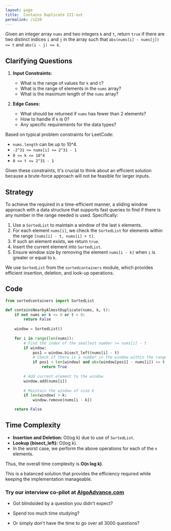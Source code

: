 ```yaml
---
layout: page
title:  Contains Duplicate III-out
permalink: /s220
---
```


Given an integer array `nums` and two integers `k` and `t`, return `true` if there are two distinct indices `i` and `j` in the array such that `abs(nums[i] - nums[j]) <= t` and `abs(i - j) <= k`.

## Clarifying Questions

1. **Input Constraints:**
   - What is the range of values for `k` and `t`? 
   - What is the range of elements in the `nums` array?
   - What is the maximum length of the `nums` array?

2. **Edge Cases:**
   - What should be returned if `nums` has fewer than 2 elements?
   - How to handle if `k` is 0? 
   - Any specific requirements for the data types?

Based on typical problem constraints for LeetCode:
- `nums.length` can be up to 10^4.
- `-2^31 <= nums[i] <= 2^31 - 1`
- `0 <= k <= 10^4`
- `0 <= t <= 2^31 - 1`

Given these constraints, it's crucial to think about an efficient solution because a brute-force approach will not be feasible for larger inputs.

## Strategy

To achieve the required in a time-efficient manner, a sliding window approach with a data structure that supports fast queries to find if there is any number in the range needed is used. Specifically:

1. Use a `SortedList` to maintain a window of the last `k` elements.
2. For each element `nums[i]`, we check the `SortedList` for elements within the range `[nums[i] - t, nums[i] + t]`.
3. If such an element exists, we return `true`.
4. Insert the current element into `SortedList`.
5. Ensure window size by removing the element `nums[i - k]` when `i` is greater or equal to `k`.

We use `SortedList` from the `sortedcontainers` module, which provides efficient insertion, deletion, and look-up operations.

## Code

```python
from sortedcontainers import SortedList

def containsNearbyAlmostDuplicate(nums, k, t):
    if not nums or k <= 0 or t < 0:
        return False
    
    window = SortedList()
    
    for i in range(len(nums)):
        # Find the index of the smallest number >= nums[i] - t
        if window:
            pos1 = window.bisect_left(nums[i] - t)
            # Check if there is a number in the window within the range
            if pos1 < len(window) and abs(window[pos1] - nums[i]) <= t:
                return True
        
        # Add current element to the window
        window.add(nums[i])
        
        # Maintain the window of size k
        if len(window) > k:
            window.remove(nums[i - k])

    return False
```

## Time Complexity
- **Insertion and Deletion:** O(log k) due to use of `SortedList`.
- **Lookup (bisect_left):** O(log k).
- In the worst case, we perform the above operations for each of the `n` elements.

Thus, the overall time complexity is **O(n log k)**.

This is a balanced solution that provides the efficiency required while keeping the implementation manageable.


### Try our interview co-pilot at [AlgoAdvance.com](https://algoAdvance.com)

- Got blindsided by a question you didn't expect?

- Spend too much time studying?

- Or simply don't have the time to go over all 3000 questions?

